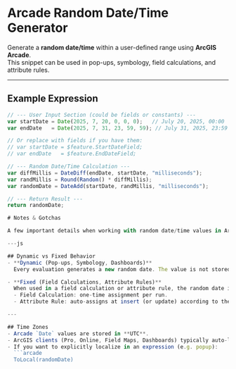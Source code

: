 # Arcade Random Date/Time Generator

Generate a **random date/time** within a user-defined range using **ArcGIS Arcade**.  
This snippet can be used in pop-ups, symbology, field calculations, and attribute rules.

---

## Example Expression

```js
// --- User Input Section (could be fields or constants) ---
var startDate = Date(2025, 7, 20, 0, 0, 0);   // July 20, 2025, 00:00
var endDate   = Date(2025, 7, 31, 23, 59, 59); // July 31, 2025, 23:59

// Or replace with fields if you have them:
// var startDate = $feature.StartDateField;
// var endDate   = $feature.EndDateField;

// --- Random Date/Time Calculation ---
var diffMillis = DateDiff(endDate, startDate, "milliseconds"); 
var randMillis = Round(Random() * diffMillis); 
var randomDate = DateAdd(startDate, randMillis, "milliseconds");

// --- Return Result ---
return randomDate;

# Notes & Gotchas

A few important details when working with random date/time values in Arcade:

---js

## Dynamic vs Fixed Behavior
- **Dynamic (Pop-ups, Symbology, Dashboards)**  
  Every evaluation generates a new random date. The value is not stored anywhere — it’s recomputed each time the expression runs.  

- **Fixed (Field Calculations, Attribute Rules)**  
  When used in a field calculation or attribute rule, the random date is written into the field and persists.  
  - Field Calculation: one-time assignment per run.  
  - Attribute Rule: auto-assigns at insert (or update) according to the rule.  

---

## Time Zones
- Arcade `Date` values are stored in **UTC**.  
- ArcGIS clients (Pro, Online, Field Maps, Dashboards) typically auto-localize when displaying.  
- If you want to explicitly localize in an expression (e.g. popup):  
  ```arcade
  ToLocal(randomDate)
